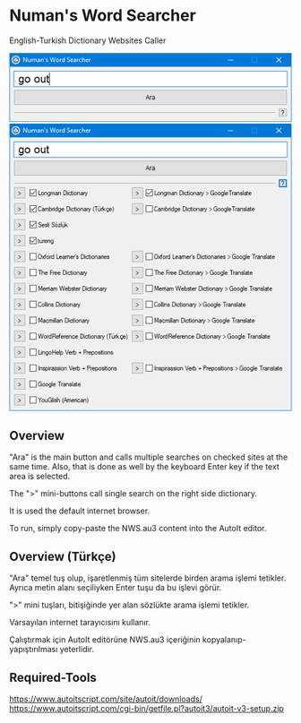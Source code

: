# Numan's Word Searcher #

English-Turkish Dictionary Websites Caller

![plot](./screenshot01.png)
![plot](./screenshot02.png)

## Overview ##
<p> "Ara" is the main button and calls multiple searches on checked sites at the same time. Also, that is done as well by the keyboard Enter key if the text area is selected. </p>
<p> The ">" mini-buttons call single search on the right side dictionary. </p>
<p> It is used the default internet browser. </p>
<p> To run, simply copy-paste the NWS.au3 content into the AutoIt editor.</p>

## Overview (Türkçe) ##
<p> "Ara" temel tuş olup, işaretlenmiş tüm sitelerde birden arama işlemi tetikler. Ayrıca metin alanı seçiliyken Enter tuşu da bu işlevi görür. </p>
<p> ">" mini tuşları, bitişiğinde yer alan sözlükte arama işlemi tetikler. </p>
<p> Varsayılan internet tarayıcısını kullanır. </p>
<p> Çalıştırmak için AutoIt editörüne NWS.au3 içeriğinin kopyalanıp-yapıştırılması yeterlidir.</p>

## Required-Tools ##

https://www.autoitscript.com/site/autoit/downloads/
<br>
https://www.autoitscript.com/cgi-bin/getfile.pl?autoit3/autoit-v3-setup.zip
